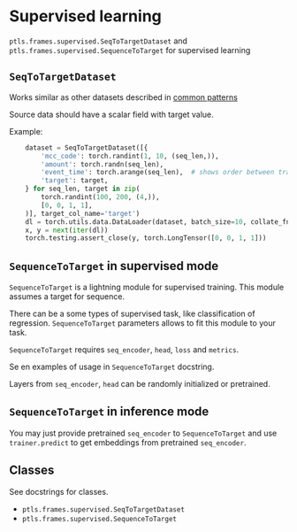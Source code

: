 # Supervised learning
`ptls.frames.supervised.SeqToTargetDataset` and `ptls.frames.supervised.SequenceToTarget`
for supervised learning

## `SeqToTargetDataset`

Works similar as other datasets described in [common patterns](common_usage.md)

Source data should have a scalar field with target value.

Example:
```python
    dataset = SeqToTargetDataset([{
        'mcc_code': torch.randint(1, 10, (seq_len,)),
        'amount': torch.randn(seq_len),
        'event_time': torch.arange(seq_len),  # shows order between transactions
        'target': target,
    } for seq_len, target in zip(
        torch.randint(100, 200, (4,)),
        [0, 0, 1, 1],
    )], target_col_name='target')
    dl = torch.utils.data.DataLoader(dataset, batch_size=10, collate_fn=dataset.collate_fn)
    x, y = next(iter(dl))
    torch.testing.assert_close(y, torch.LongTensor([0, 0, 1, 1]))
```

## `SequenceToTarget` in supervised mode

`SequenceToTarget` is a lightning module for supervised training.
This module assumes a target for sequence.

There can be a some types of supervised task, like classification of regression.
`SequenceToTarget` parameters allows to fit this module to your task.

`SequenceToTarget` requires `seq_encoder`, `head`, `loss` and `metrics`.

Se en examples of usage in `SequenceToTarget` docstring.

Layers from `seq_encoder`, `head` can be randomly initialized or pretrained.


## `SequenceToTarget` in inference mode

You may just provide pretrained `seq_encoder` to `SequenceToTarget` and 
use `trainer.predict` to get embeddings from pretrained `seq_encoder`.

## Classes

See docstrings for classes.

- `ptls.frames.supervised.SeqToTargetDataset`
- `ptls.frames.supervised.SequenceToTarget`
